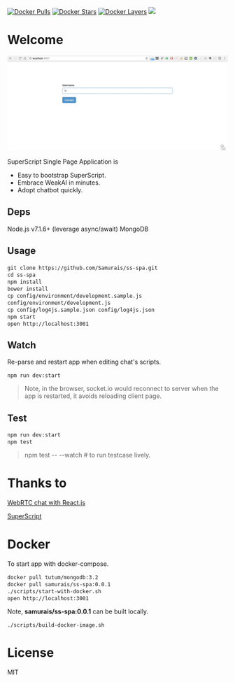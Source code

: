 [![Docker Pulls](https://img.shields.io/docker/pulls/samurais/ss-spa.svg?maxAge=2592000)](https://hub.docker.com/r/samurais/ss-spa/) [![Docker Stars](https://img.shields.io/docker/stars/samurais/ss-spa.svg?maxAge=2592000)](https://hub.docker.com/r/samurais/ss-spa/) [![Docker Layers](https://images.microbadger.com/badges/image/samurais/ss-spa.svg)](https://microbadger.com/#/images/samurais/ss-spa)
[![](https://images.microbadger.com/badges/version/samurais/ss-spa.svg)](https://microbadger.com/images/samurais/ss-spa "Get your own version badge on microbadger.com")

# Welcome
![](./docs/demo.gif)

SuperScript Single Page Application is 

* Easy to bootstrap SuperScript.
* Embrace WeakAI in minutes.
* Adopt chatbot quickly.

## Deps

Node.js v7.1.6+ (leverage async/await)
MongoDB

## Usage
```
git clone https://github.com/Samurais/ss-spa.git
cd ss-spa
npm install
bower install
cp config/environment/development.sample.js config/environment/development.js
cp config/log4js.sample.json config/log4js.json
npm start
open http://localhost:3001
```

## Watch
Re-parse and restart app when editing chat's scripts.
```
npm run dev:start
```

> Note, in the browser, socket.io would reconnect to server when the app is restarted, it avoids reloading client page.


## Test
```
npm run dev:start
npm test
```

> npm test  -- --watch # to run testcase lively.

# Thanks to

[WebRTC chat with React.js](http://blog.mgechev.com/2014/09/03/webrtc-peer-to-peer-chat-with-react/)

[SuperScript](http://superscriptjs.com/)


# Docker
To start app with docker-compose.
```
docker pull tutum/mongodb:3.2
docker pull samurais/ss-spa:0.0.1
./scripts/start-with-docker.sh
open http://localhost:3001
```

Note, **samurais/ss-spa:0.0.1** can be built locally.
```
./scripts/build-docker-image.sh
```

# License
MIT
